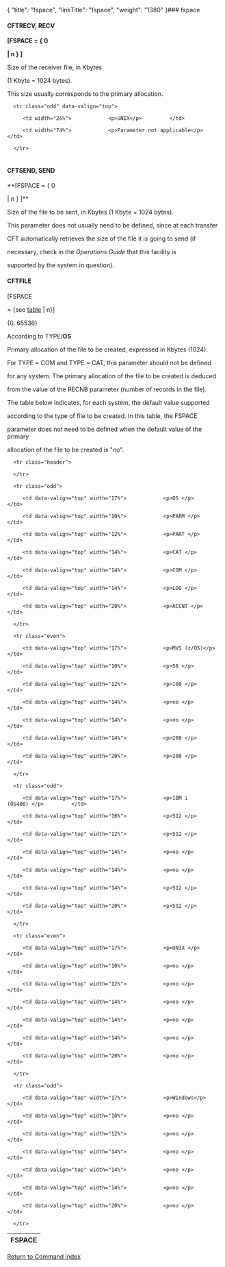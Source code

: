 {
    "title": "fspace",
    "linkTitle": "fspace",
    "weight": "1380"
}### <span id="fspace"></span>fspace

#### <span id="fspace_CFTRECV"></span>CFTRECV, RECV

**\[FSPACE = {** **0**
**| n } \]**

Size of the receiver file, in Kbytes
(1 Kbyte = 1024 bytes).

This size usually corresponds to the primary allocation.

<table data-cellspacing="0">
   <tbody>
      <tr class="odd" data-valign="top">
         <td width="26%">            <p>UNIX</p>         </td>
         <td width="74%">            <p>Parameter not applicable</p>         </td>
      </tr>
   </tbody>
</table>

#### <span id="fspace_CFTSEND"></span>CFTSEND, SEND

**\[FSPACE = { 0
| n } \]**

Size of the file to be sent, in Kbytes (1 Kbyte = 1024 bytes).

This parameter does not usually need to be defined, since at each transfer
CFT automatically retrieves the size of the file it is going to send (if
necessary, check in the *Operations Guide* that this facility is
supported by the system in question).

#### <span id="fspace_CFTFILE"></span>CFTFILE

\[FSPACE
= {see [table](#FSPACE_Table) | n}\]

{0..65536}

According to TYPE/**OS**

Primary allocation of the file to be created, expressed in Kbytes (1024).

For TYPE = COM and TYPE = CAT, this parameter should not be defined
for any system. The primary allocation of the file to be created is deduced
from the value of the RECNB parameter (number of records in the file).

The table below indicates, for each system, the default value supported
according to the type of file to be created. In this table, the FSPACE
parameter does not need to be defined when the default value of the primary
allocation of the file to be created is "no".

<table data-border="1" data-cellspacing="0">
   <thead>
      <tr class="header">
<th colspan="7"><span id="FSPACE_Table"></span>FSPACE</th>
      </tr>
   </thead>
   <tbody>
      <tr class="odd">
         <td data-valign="top" width="17%">            <p>OS </p>         </td>
         <td data-valign="top" width="10%">            <p>PARM </p>         </td>
         <td data-valign="top" width="12%">            <p>PART </p>         </td>
         <td data-valign="top" width="14%">            <p>CAT </p>         </td>
         <td data-valign="top" width="14%">            <p>COM </p>         </td>
         <td data-valign="top" width="14%">            <p>LOG </p>         </td>
         <td data-valign="top" width="20%">            <p>ACCNT </p>         </td>
      </tr>
      <tr class="even">
         <td data-valign="top" width="17%">            <p>MVS (z/OS)</p>         </td>
         <td data-valign="top" width="10%">            <p>50 </p>         </td>
         <td data-valign="top" width="12%">            <p>100 </p>         </td>
         <td data-valign="top" width="14%">            <p>no </p>         </td>
         <td data-valign="top" width="14%">            <p>no </p>         </td>
         <td data-valign="top" width="14%">            <p>200 </p>         </td>
         <td data-valign="top" width="20%">            <p>200 </p>         </td>
      </tr>
      <tr class="odd">
         <td data-valign="top" width="17%">            <p>IBM i (OS400) </p>         </td>
         <td data-valign="top" width="10%">            <p>512 </p>         </td>
         <td data-valign="top" width="12%">            <p>512 </p>         </td>
         <td data-valign="top" width="14%">            <p>no </p>         </td>
         <td data-valign="top" width="14%">            <p>no </p>         </td>
         <td data-valign="top" width="14%">            <p>512 </p>         </td>
         <td data-valign="top" width="20%">            <p>512 </p>         </td>
      </tr>
      <tr class="even">
         <td data-valign="top" width="17%">            <p>UNIX </p>         </td>
         <td data-valign="top" width="10%">            <p>no </p>         </td>
         <td data-valign="top" width="12%">            <p>no </p>         </td>
         <td data-valign="top" width="14%">            <p>no </p>         </td>
         <td data-valign="top" width="14%">            <p>no </p>         </td>
         <td data-valign="top" width="14%">            <p>no </p>         </td>
         <td data-valign="top" width="20%">            <p>no </p>         </td>
      </tr>
      <tr class="odd">
         <td data-valign="top" width="17%">            <p>Windows</p>         </td>
         <td data-valign="top" width="10%">            <p>no </p>         </td>
         <td data-valign="top" width="12%">            <p>no </p>         </td>
         <td data-valign="top" width="14%">            <p>no </p>         </td>
         <td data-valign="top" width="14%">            <p>no </p>         </td>
         <td data-valign="top" width="14%">            <p>no </p>         </td>
         <td data-valign="top" width="20%">            <p>no </p>         </td>
      </tr>
   </tbody>
</table>

[Return to Command index](../../Command_summary.htm)
